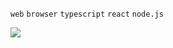 `web` `browser` `typescript` `react` `node.js`

<a href="https://medium.com/@gyuc219"><img src="https://img.shields.io/badge/Medium-12100E?style=for-the-badge&logo=medium&logoColor=white"/></a>

<!--
- Sub: `system engineering` `web module`
- Likes: `pnpm` `vite` `node.js` `tailwindcss`
- Studying: `ssr/ssg` `next.js` `unocss` `s/w architecture` `rust` `f/p` `security` `deno` `generative ai`
-->
